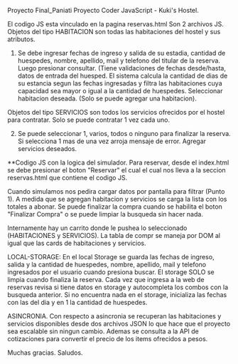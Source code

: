 Proyecto Final_Paniati
Proyecto Coder JavaScript - Kuki's Hostel.

El codigo JS esta vinculado en la pagina reservas.html Son 2 archivos JS.
Objetos del tipo HABITACION son todas las habitaciones del hostel y sus atributos. 

1) Se debe ingresar fechas de ingreso y salida de su estadia, cantidad de huespedes, nombre, apellido, mail y telefono del titular de la reserva. Luego presionar consultar. (Tiene validaciones de fechas desde/hasta, datos de entrada del huesped.
El sistema calcula la cantidad de dias de su estancia segun las fechas ingresadas y filtra las habitaciones cuya capacidad sea mayor o igual a la cantidad de huespedes. 
Seleccionar habitacion deseada. (Solo se puede agregar una habitacion).

Objetos del tipo SERVICIOS son todos los servicios ofrecidos por el hostel para contratar. Solo se puede contratar 1 vez cada uno.

2) Se puede seleccionar 1, varios, todos o ninguno para finalizar la reserva. Si selecciona 1 mas de una vez arroja mensaje de error.
Agregar servicios deseados.


**Codigo JS con la logica del simulador.
Para reservar, desde el index.html se debe presionar el boton "Reservar" el cual el cual nos lleva a la seccion reservas.html que contiene el codigo JS.

Cuando simulamos nos pedira cargar datos por pantalla para filtrar (Punto 1).
A medida que se agregan habitacion y servicios se carga la lista con los totales a abonar.
Se puede finalizar la compra cuando se habilita el boton "Finalizar Compra" o se puede limpiar la busqueda sin hacer nada.

Internamente hay un carrito donde le pushea lo seleccionado (HABITACIONES y SERVICIOS). 
La tabla de compr se maneja por DOM al igual que las cards de habitaciones y servicios.

LOCAL-STORAGE:
En el local Storage se guarda las fechas de ingreso, salida y la cantidad de huespedes, nombre, apellido, mail y telefono ingresados por el usuario cuando presiona buscar.
El storage SOLO se limpia cuando finaliza la reserva.
Cada vez que ingresa a la web de reservas revisa si tiene datos en storage y
autocompleta los combos con la busqueda anterior. Si no encuentra nada en el storage, inicializa las fechas con las del dia y en 1 la cantidad de huespedes.

ASINCRONIA.
Con respecto a asincronia se recuperan las habitaciones y servicios disponibles desde dos archivos JSON lo que hace que el proyecto sea escalable sin ningun cambio.
Ademas se consulta a la API de cotizaciones para convertir el precio de los items ofrecidos a pesos.


Muchas gracias.
Saludos.

